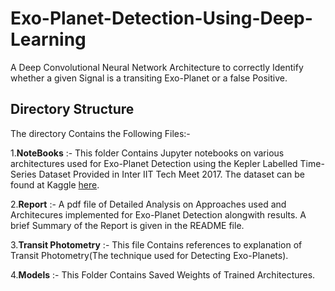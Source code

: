 # Exo-Planet-Detection-Using-Deep-Learning
A Deep Convolutional Neural Network Architecture to correctly Identify whether a given Signal is a transiting Exo-Planet or a false Positive.

## Directory Structure
 
The directory Contains the Following Files:-

1.**NoteBooks** :- This folder Contains Jupyter notebooks on various architectures used for Exo-Planet Detection using the Kepler Labelled Time-Series Dataset Provided in Inter IIT Tech Meet 2017. The dataset can be found at Kaggle [here](https://www.kaggle.com/keplersmachines/kepler-labelled-time-series-data/tasks).

2.**Report** :- A pdf file of Detailed Analysis on Approaches used and Architecures implemented for Exo-Planet Detection alongwith results. A brief Summary of the Report is given in the README file.

3.**Transit Photometry** :- This file Contains references to explanation of Transit Photometry(The technique used for Detecting Exo-Planets).

4.**Models** :- This Folder Contains Saved Weights of Trained Architectures.

